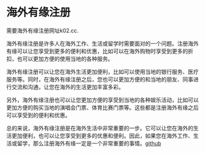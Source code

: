 # 海外有缘注册

需要海外有缘注册网址k02.cc.

海外有缘注册是许多人在海外工作、生活或留学时需要面对的一个问题。注册海外有缘可以让您享受到更多的便利和优惠，比如可以在海外购物时享受到更多的折扣，也可以更加方便的使用当地的各种服务。

海外有缘注册可以让您在海外生活更加便利，比如可以使用当地的银行服务、医疗服务等。同时，在海外有缘注册之后，您也可以更加方便的和当地的朋友、同事进行交流和沟通，让您在海外的生活更加丰富多彩。

另外，海外有缘注册也可以让您更加方便的享受到当地的各种娱乐活动，比如可以更加方便的购买当地的演唱会门票、体育比赛门票等。这些都是注册海外有缘之后可以享受到的便利和优惠。

总的来说，海外有缘注册是在海外生活中非常重要的一步。它可以让您在海外的生活更加便利，也可以让您享受到更多的优惠和便利。因此，如果您在海外工作、生活或留学，那么注册海外有缘一定是一个非常重要的事情。[github](https://github.com)